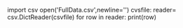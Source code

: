 import csv
open('FullData.csv',newline='') 
cvsfile:
reader= csv.DictReader(csvfile)
for row in reader:
    print(row)
